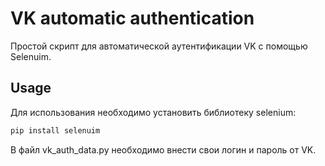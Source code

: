 # VK automatic authentication
Простой скрипт для автоматической аутентификации VK с помощью Selenuim.

## Usage
Для использования необходимо установить библиотеку selenium:
```sh
pip install selenuim
```

В файл vk_auth_data.py необходимо внести свои логин и пароль от VK. 